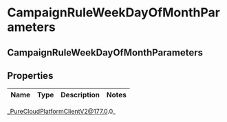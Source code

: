 # CampaignRuleWeekDayOfMonthParameters

## CampaignRuleWeekDayOfMonthParameters

## Properties

|Name | Type | Description | Notes|
|------------ | ------------- | ------------- | -------------|



_PureCloudPlatformClientV2@177.0.0_
